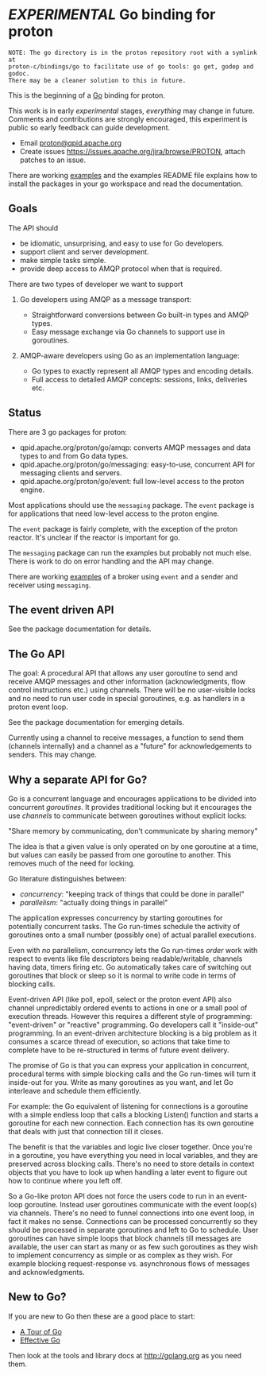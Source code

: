 # *EXPERIMENTAL* Go binding for proton

    NOTE: The go directory is in the proton repository root with a symlink at
    proton-c/bindings/go to facilitate use of go tools: go get, godep and godoc.
    There may be a cleaner solution to this in future.

This is the beginning of a [Go](http://golang.org) binding for proton.

This work is in early *experimental* stages, *everything* may change in future.
Comments and contributions are strongly encouraged, this experiment is public so
early feedback can guide development.

- Email <proton@qpid.apache.org>
- Create issues <https://issues.apache.org/jira/browse/PROTON>, attach patches to an issue.

There are working [examples](../examples/go/README.md) and the examples README file
explains how to install the packages in your go workspace and read the documentation.

## Goals

The API should

- be idiomatic, unsurprising, and easy to use for Go developers.
- support client and server development.
- make simple tasks simple.
- provide deep access to AMQP protocol when that is required.

There are two types of developer we want to support

1. Go developers using AMQP as a message transport:
   - Straightforward conversions between Go built-in types and AMQP types.
   - Easy message exchange via Go channels to support use in goroutines.

2. AMQP-aware developers using Go as an implementation language:
   - Go types to exactly represent all AMQP types and encoding details.
   - Full access to detailed AMQP concepts: sessions, links, deliveries etc.

## Status

There are 3 go packages for proton:

- qpid.apache.org/proton/go/amqp: converts AMQP messages and data types to and from Go data types.
- qpid.apache.org/proton/go/messaging: easy-to-use, concurrent API for messaging clients and servers.
- qpid.apache.org/proton/go/event: full low-level access to the proton engine.

Most applications should use the `messaging` package. The `event` package is for
applications that need low-level access to the proton engine.

The `event` package is fairly complete, with the exception of the proton
reactor. It's unclear if the reactor is important for go.

The `messaging` package can run the examples but probably not much else. There
is work to do on error handling and the API may change.

There are working [examples](../../../examples/go/README.md) of a broker using `event` and
a sender and receiver using `messaging`.

## The event driven API

See the package documentation for details.

## The Go API

The goal: A procedural API that allows any user goroutine to send and receive
AMQP messages and other information (acknowledgments, flow control instructions
etc.) using channels. There will be no user-visible locks and no need to run
user code in special goroutines, e.g. as handlers in a proton event loop.

See the package documentation for emerging details.

Currently using a channel to receive messages, a function to send them (channels
internally) and a channel as a "future" for acknowledgements to senders. This
may change.

## Why a separate API for Go?

Go is a concurrent language and encourages applications to be divided into
concurrent *goroutines*. It provides traditional locking but it encourages the
use *channels* to communicate between goroutines without explicit locks:

  "Share memory by communicating, don't communicate by sharing memory"

The idea is that a given value is only operated on by one goroutine at a time,
but values can easily be passed from one goroutine to another. This removes much
of the need for locking.

Go literature distinguishes between:

- *concurrency*: "keeping track of things that could be done in parallel"
- *parallelism*: "actually doing things in parallel"

The application expresses concurrency by starting goroutines for potentially
concurrent tasks. The Go run-times schedule the activity of goroutines onto a
small number (possibly one) of actual parallel executions.

Even with *no* parallelism, concurrency lets the Go run-times *order* work with
respect to events like file descriptors being readable/writable, channels having
data, timers firing etc. Go automatically takes care of switching out goroutines
that block or sleep so it is normal to write code in terms of blocking calls.

Event-driven API (like poll, epoll, select or the proton event API) also
channel unpredictably ordered events to actions in one or a small pool of
execution threads. However this requires a different style of programming:
"event-driven" or "reactive" programming. Go developers call it "inside-out"
programming. In an event-driven architecture blocking is a big problem as it
consumes a scarce thread of execution, so actions that take time to complete
have to be re-structured in terms of future event delivery.

The promise of Go is that you can express your application in concurrent,
procedural terms with simple blocking calls and the Go run-times will turn it
inside-out for you. Write as many goroutines as you want, and let Go interleave
and schedule them efficiently.

For example: the Go equivalent of listening for connections is a goroutine with
a simple endless loop that calls a blocking Listen() function and starts a
goroutine for each new connection. Each connection has its own goroutine that
deals with just that connection till it closes.

The benefit is that the variables and logic live closer together. Once you're in
a goroutine, you have everything you need in local variables, and they are
preserved across blocking calls. There's no need to store details in context
objects that you have to look up when handling a later event to figure out how
to continue where you left off.

So a Go-like proton API does not force the users code to run in an event-loop
goroutine. Instead user goroutines communicate with the event loop(s) via
channels.  There's no need to funnel connections into one event loop, in fact it
makes no sense.  Connections can be processed concurrently so they should be
processed in separate goroutines and left to Go to schedule. User goroutines can
have simple loops that block channels till messages are available, the user can
start as many or as few such goroutines as they wish to implement concurrency as
simple or as complex as they wish. For example blocking request-response
vs. asynchronous flows of messages and acknowledgments.

## New to Go?

If you are new to Go then these are a good place to start:

- [A Tour of Go](http://tour.golang.org)
- [Effective Go](http://golang.org/doc/effective_go.html)

Then look at the tools and library docs at <http://golang.org> as you need them.

